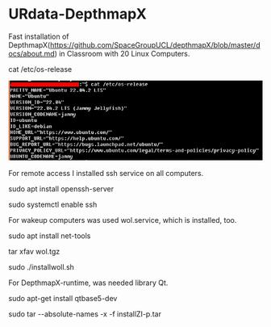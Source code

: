 # URdata-DepthmapX
Fast installation of DepthmapX(https://github.com/SpaceGroupUCL/depthmapX/blob/master/docs/about.md) in Classroom with 20 Linux Computers.

cat /etc/os-release

![alt text](https://github.com/zvonkoilich/URdata-DepthmapX/blob/main/os-release.jpg?raw=true)



For remote access I installed ssh service on all computers.

sudo apt install openssh-server

sudo systemctl enable ssh
    


For wakeup computers was used wol.service, which is installed, too.

sudo apt install net-tools

tar xfav wol.tgz 

sudo ./installwoll.sh



For DepthmapX-runtime, was needed library Qt.

sudo apt-get install qtbase5-dev

sudo tar --absolute-names -x -f installZI-p.tar
